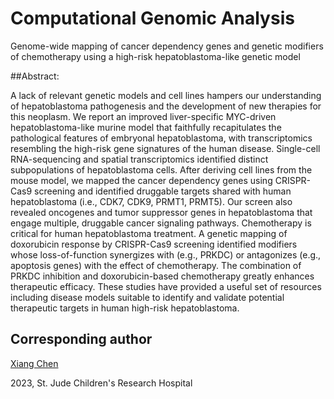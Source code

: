 # Computational Genomic Analysis

>
Genome-wide mapping of cancer dependency genes and genetic modifiers of chemotherapy using a high-risk hepatoblastoma-like genetic model
>

##Abstract:
>>
A lack of relevant genetic models and cell lines hampers our understanding of hepatoblastoma pathogenesis and the development of 
new therapies for this neoplasm. We report an improved liver-specific MYC-driven hepatoblastoma-like murine model that faithfully 
recapitulates the pathological features of embryonal hepatoblastoma, with transcriptomics resembling the high-risk gene signatures 
of the human disease.  Single-cell RNA-sequencing and spatial transcriptomics identified distinct subpopulations of hepatoblastoma 
cells. After deriving cell lines from the mouse model, we mapped the cancer dependency genes using CRISPR-Cas9 screening and identified 
druggable targets shared with human hepatoblastoma (i.e., CDK7, CDK9, PRMT1, PRMT5). Our screen also revealed oncogenes and tumor 
suppressor genes in hepatoblastoma that engage multiple, druggable cancer signaling pathways. Chemotherapy is critical for human 
hepatoblastoma treatment. A genetic mapping of doxorubicin response by CRISPR-Cas9 screening identified modifiers whose loss-of-function 
synergizes with (e.g., PRKDC) or antagonizes (e.g., apoptosis genes) with the effect of chemotherapy. The combination of PRKDC 
inhibition and doxorubicin-based chemotherapy greatly enhances therapeutic efficacy. These studies have provided a useful set of 
resources including disease models suitable to identify and validate potential therapeutic targets in human high-risk hepatoblastoma.
>>


## Corresponding author

[Xiang Chen](https://www.stjude.org/directory/c/xiang-chen.html)
	
2023, St. Jude Children's Research Hospital
